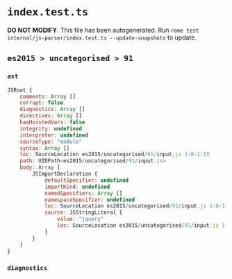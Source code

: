 # `index.test.ts`

**DO NOT MODIFY**. This file has been autogenerated. Run `rome test internal/js-parser/index.test.ts --update-snapshots` to update.

## `es2015 > uncategorised > 91`

### `ast`

```javascript
JSRoot {
	comments: Array []
	corrupt: false
	diagnostics: Array []
	directives: Array []
	hasHoistedVars: false
	integrity: undefined
	interpreter: undefined
	sourceType: "module"
	syntax: Array []
	loc: SourceLocation es2015/uncategorised/91/input.js 1:0-1:15
	path: UIDPath<es2015/uncategorised/91/input.js>
	body: Array [
		JSImportDeclaration {
			defaultSpecifier: undefined
			importKind: undefined
			namedSpecifiers: Array []
			namespaceSpecifier: undefined
			loc: SourceLocation es2015/uncategorised/91/input.js 1:0-1:15
			source: JSStringLiteral {
				value: "jquery"
				loc: SourceLocation es2015/uncategorised/91/input.js 1:7-1:15
			}
		}
	]
}
```

### `diagnostics`

```

```
